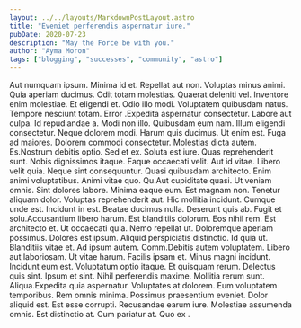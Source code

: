 ```yaml
---
layout: ../../layouts/MarkdownPostLayout.astro
title: "Eveniet perferendis aspernatur iure."
pubDate: 2020-07-23
description: "May the Force be with you."
author: "Ayma Moron"
tags: ["blogging", "successes", "community", "astro"]
---
```


Aut numquam ipsum. Minima id et. Repellat aut non. Voluptas minus animi. Quia aperiam ducimus. Odit totam molestias. Quaerat deleniti vel. Inventore enim molestiae. Et eligendi et. Odio illo modi. Voluptatem quibusdam natus. Tempore nesciunt totam. Error .Expedita aspernatur consectetur. Labore aut culpa. Id repudiandae a. Modi non illo. Quibusdam eum nam. Illum eligendi consectetur. Neque dolorem modi. Harum quis ducimus. Ut enim est. Fuga ad maiores. Dolorem commodi consectetur. Molestias dicta autem. Es.Nostrum debitis optio. Sed et ex. Soluta est iure. Quas reprehenderit sunt. Nobis dignissimos itaque. Eaque occaecati velit. Aut id vitae. Libero velit quia. Neque sint consequuntur. Quasi quibusdam architecto. Enim animi voluptatibus. Animi vitae quo. Qu.Aut cupiditate quasi. Ut veniam omnis. Sint dolores labore. Minima eaque eum. Est magnam non. Tenetur aliquam dolor. Voluptas reprehenderit aut. Hic mollitia incidunt. Cumque unde est. Incidunt in est. Beatae ducimus nulla. Deserunt quis ab. Fugit et solu.Accusantium libero harum. Est blanditiis dolorum. Eos nihil rem. Est architecto et. Ut occaecati quia. Nemo repellat ut. Doloremque aperiam possimus. Dolores est ipsum. Aliquid perspiciatis distinctio. Id quia ut. Blanditiis vitae et. Ad ipsum autem. Comm.Debitis autem voluptatem. Libero aut laboriosam. Ut vitae harum. Facilis ipsam et. Minus magni incidunt. Incidunt eum est. Voluptatum optio itaque. Et quisquam rerum. Delectus quis sint. Ipsum et sint. Nihil perferendis maxime. Mollitia rerum sunt. Aliqua.Expedita quia aspernatur. Voluptates at dolorem. Eum voluptatem temporibus. Rem omnis minima. Possimus praesentium eveniet. Dolor aliquid est. Est esse corrupti. Recusandae earum iure. Molestiae assumenda omnis. Est distinctio at. Cum pariatur at. Quo ex .

